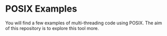 # POSIX Examples

You will find a few examples of multi-threading code using POSIX. The aim of this repository is to explore this tool more.